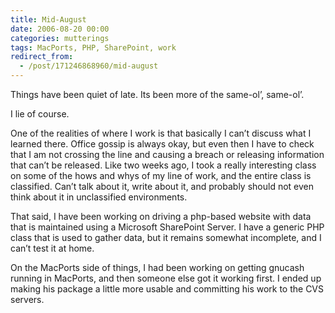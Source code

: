 ```yaml
---
title: Mid-August
date: 2006-08-20 00:00
categories: mutterings
tags: MacPorts, PHP, SharePoint, work
redirect_from:
  - /post/171246868960/mid-august
---
```

Things have been quiet of late. Its been more of the same-ol&rsquo;, same-ol&rsquo;.

I lie of course.

One of the realities of where I work is that basically I can&rsquo;t discuss what I learned there. Office gossip is always okay, but even then I have to check that I am not crossing the line and causing a breach or releasing information that can&rsquo;t be released. Like two weeks ago, I took a really interesting class on some of the hows and whys of my line of work, and the entire class is classified. Can&rsquo;t talk about it, write about it, and probably should not even think about it in unclassified environments.

That said, I have been working on driving a php-based website with data that is maintained using a Microsoft SharePoint Server. I have a generic PHP class that is used to gather data, but it remains somewhat incomplete, and I can&rsquo;t test it at home.

On the MacPorts side of things, I had been working on getting gnucash running in MacPorts, and then someone else got it working first. I ended up making his package a little more usable and committing his work to the CVS servers.
